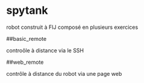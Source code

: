# spytank

robot construit à FIJ composé en plusieurs exercices 


##basic_remote

controôle à distance via le SSH 

##web_remote 

contrôle à distance du robot via une page web 